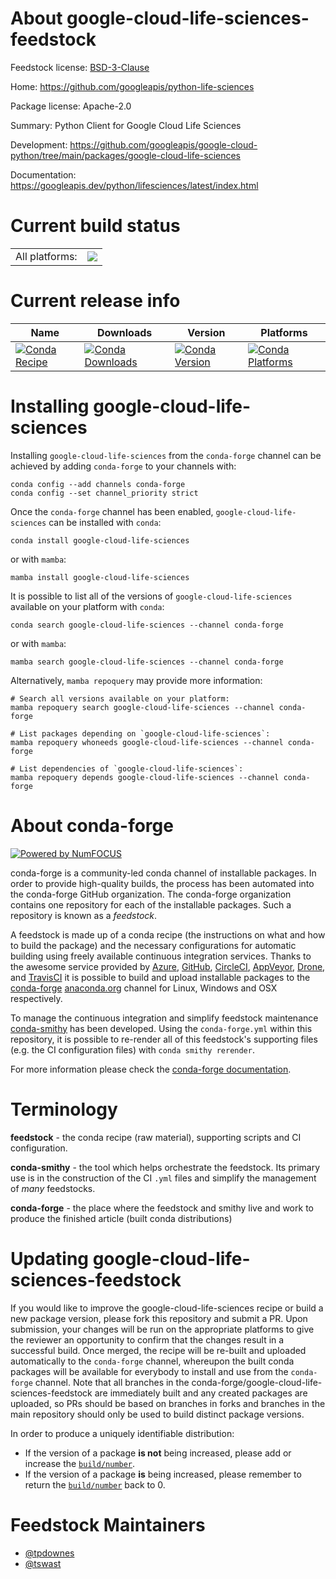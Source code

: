 About google-cloud-life-sciences-feedstock
==========================================

Feedstock license: [BSD-3-Clause](https://github.com/conda-forge/google-cloud-life-sciences-feedstock/blob/main/LICENSE.txt)

Home: https://github.com/googleapis/python-life-sciences

Package license: Apache-2.0

Summary: Python Client for Google Cloud Life Sciences

Development: https://github.com/googleapis/google-cloud-python/tree/main/packages/google-cloud-life-sciences

Documentation: https://googleapis.dev/python/lifesciences/latest/index.html

Current build status
====================


<table><tr><td>All platforms:</td>
    <td>
      <a href="https://dev.azure.com/conda-forge/feedstock-builds/_build/latest?definitionId=14484&branchName=main">
        <img src="https://dev.azure.com/conda-forge/feedstock-builds/_apis/build/status/google-cloud-life-sciences-feedstock?branchName=main">
      </a>
    </td>
  </tr>
</table>

Current release info
====================

| Name | Downloads | Version | Platforms |
| --- | --- | --- | --- |
| [![Conda Recipe](https://img.shields.io/badge/recipe-google--cloud--life--sciences-green.svg)](https://anaconda.org/conda-forge/google-cloud-life-sciences) | [![Conda Downloads](https://img.shields.io/conda/dn/conda-forge/google-cloud-life-sciences.svg)](https://anaconda.org/conda-forge/google-cloud-life-sciences) | [![Conda Version](https://img.shields.io/conda/vn/conda-forge/google-cloud-life-sciences.svg)](https://anaconda.org/conda-forge/google-cloud-life-sciences) | [![Conda Platforms](https://img.shields.io/conda/pn/conda-forge/google-cloud-life-sciences.svg)](https://anaconda.org/conda-forge/google-cloud-life-sciences) |

Installing google-cloud-life-sciences
=====================================

Installing `google-cloud-life-sciences` from the `conda-forge` channel can be achieved by adding `conda-forge` to your channels with:

```
conda config --add channels conda-forge
conda config --set channel_priority strict
```

Once the `conda-forge` channel has been enabled, `google-cloud-life-sciences` can be installed with `conda`:

```
conda install google-cloud-life-sciences
```

or with `mamba`:

```
mamba install google-cloud-life-sciences
```

It is possible to list all of the versions of `google-cloud-life-sciences` available on your platform with `conda`:

```
conda search google-cloud-life-sciences --channel conda-forge
```

or with `mamba`:

```
mamba search google-cloud-life-sciences --channel conda-forge
```

Alternatively, `mamba repoquery` may provide more information:

```
# Search all versions available on your platform:
mamba repoquery search google-cloud-life-sciences --channel conda-forge

# List packages depending on `google-cloud-life-sciences`:
mamba repoquery whoneeds google-cloud-life-sciences --channel conda-forge

# List dependencies of `google-cloud-life-sciences`:
mamba repoquery depends google-cloud-life-sciences --channel conda-forge
```


About conda-forge
=================

[![Powered by
NumFOCUS](https://img.shields.io/badge/powered%20by-NumFOCUS-orange.svg?style=flat&colorA=E1523D&colorB=007D8A)](https://numfocus.org)

conda-forge is a community-led conda channel of installable packages.
In order to provide high-quality builds, the process has been automated into the
conda-forge GitHub organization. The conda-forge organization contains one repository
for each of the installable packages. Such a repository is known as a *feedstock*.

A feedstock is made up of a conda recipe (the instructions on what and how to build
the package) and the necessary configurations for automatic building using freely
available continuous integration services. Thanks to the awesome service provided by
[Azure](https://azure.microsoft.com/en-us/services/devops/), [GitHub](https://github.com/),
[CircleCI](https://circleci.com/), [AppVeyor](https://www.appveyor.com/),
[Drone](https://cloud.drone.io/welcome), and [TravisCI](https://travis-ci.com/)
it is possible to build and upload installable packages to the
[conda-forge](https://anaconda.org/conda-forge) [anaconda.org](https://anaconda.org/)
channel for Linux, Windows and OSX respectively.

To manage the continuous integration and simplify feedstock maintenance
[conda-smithy](https://github.com/conda-forge/conda-smithy) has been developed.
Using the ``conda-forge.yml`` within this repository, it is possible to re-render all of
this feedstock's supporting files (e.g. the CI configuration files) with ``conda smithy rerender``.

For more information please check the [conda-forge documentation](https://conda-forge.org/docs/).

Terminology
===========

**feedstock** - the conda recipe (raw material), supporting scripts and CI configuration.

**conda-smithy** - the tool which helps orchestrate the feedstock.
                   Its primary use is in the construction of the CI ``.yml`` files
                   and simplify the management of *many* feedstocks.

**conda-forge** - the place where the feedstock and smithy live and work to
                  produce the finished article (built conda distributions)


Updating google-cloud-life-sciences-feedstock
=============================================

If you would like to improve the google-cloud-life-sciences recipe or build a new
package version, please fork this repository and submit a PR. Upon submission,
your changes will be run on the appropriate platforms to give the reviewer an
opportunity to confirm that the changes result in a successful build. Once
merged, the recipe will be re-built and uploaded automatically to the
`conda-forge` channel, whereupon the built conda packages will be available for
everybody to install and use from the `conda-forge` channel.
Note that all branches in the conda-forge/google-cloud-life-sciences-feedstock are
immediately built and any created packages are uploaded, so PRs should be based
on branches in forks and branches in the main repository should only be used to
build distinct package versions.

In order to produce a uniquely identifiable distribution:
 * If the version of a package **is not** being increased, please add or increase
   the [``build/number``](https://docs.conda.io/projects/conda-build/en/latest/resources/define-metadata.html#build-number-and-string).
 * If the version of a package **is** being increased, please remember to return
   the [``build/number``](https://docs.conda.io/projects/conda-build/en/latest/resources/define-metadata.html#build-number-and-string)
   back to 0.

Feedstock Maintainers
=====================

* [@tpdownes](https://github.com/tpdownes/)
* [@tswast](https://github.com/tswast/)

